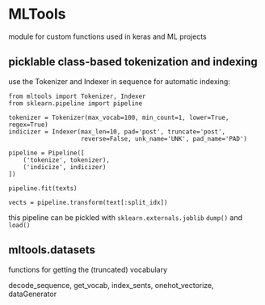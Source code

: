 # MLTools

module for custom functions used in keras and ML projects

## picklable class-based tokenization and indexing

use the Tokenizer and Indexer in sequence for automatic indexing:

```
from mltools import Tokenizer, Indexer
from sklearn.pipeline import pipeline

tokenizer = Tokenizer(max_vocab=100, min_count=1, lower=True, regex=True)
indicizer = Indexer(max_len=10, pad='post', truncate='post',
                    reverse=False, unk_name='UNK', pad_name='PAD')

pipeline = Pipeline([
    ('tokenize', tokenizer),
    ('indicize', indicizer)
])

pipeline.fit(texts)

vects = pipeline.transform(text[:split_idx])
```

this pipeline can be pickled with `sklearn.externals.joblib` `dump()` and `load()`

## mltools.datasets

functions for getting the (truncated) vocabulary

decode_sequence, get_vocab, index_sents, onehot_vectorize, dataGenerator

